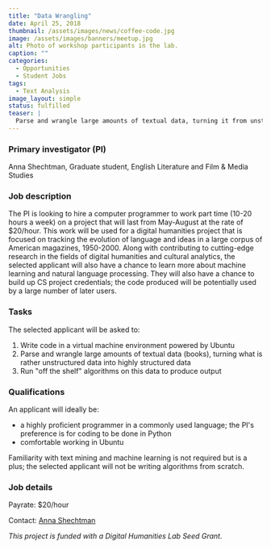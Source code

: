```yaml
---
title: "Data Wrangling"
date: April 25, 2018
thumbnail: /assets/images/news/coffee-code.jpg
image: /assets/images/banners/meetup.jpg
alt: Photo of workshop participants in the lab.
caption: ""
categories: 
  - Opportunities
  - Student Jobs
tags:
  - Text Analysis
image_layout: simple
status: fulfilled
teaser: |
  Parse and wrangle large amounts of textual data, turning it from unstructured into highly structured.
---
```


### Primary investigator (PI)
Anna Shechtman, Graduate student, English Literature and Film & Media Studies
  
### Job description
The PI is looking to hire a computer programmer to work part time (10-20 hours a week) on a project that will last from May-August at the rate of $20/hour. This work will be used for a digital humanities project that is focused on tracking the evolution of language and ideas in a large corpus of American magazines, 1950-2000. Along with contributing to cutting-edge research in the fields of digital humanities and cultural analytics, the selected applicant will also have a chance to learn more about machine learning and natural language processing. They will also have a chance to build up CS project credentials; the code produced will be potentially used by a large number of later users.

### Tasks
The selected applicant will be asked to:

1. Write code in a virtual machine environment powered by Ubuntu
2. Parse and wrangle large amounts of textual data (books), turning what is rather
unstructured data into highly structured data
3. Run "off the shelf" algorithms on this data to produce output

### Qualifications
An applicant will ideally be: 
- a highly proficient programmer in a commonly used language; the PI's preference is for coding to be done in Python
- comfortable working in Ubuntu

Familiarity with text mining and machine learning is not required but is a plus; the selected applicant will not be writing algorithms from scratch.

### Job details
Payrate: $20/hour

Contact: [Anna Shechtman](mailto:anna.shechtman@yale.edu)

*This project is funded with a Digital Humanities Lab Seed Grant.*
